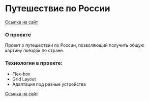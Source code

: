 # Путешествие по России
[Ссылка на сайт](https://gaaganastasia.github.io/russian-travel/)

### О проекте

Проект о путешествии по России, позволяющий получить общую картину поездок по стране.

### Технологии в проекте:
* Flex-box
* Grid Layout
* Адаптация под разные устройства

[Ссылка на сайт](https://gaaganastasia.github.io/russian-travel/)
